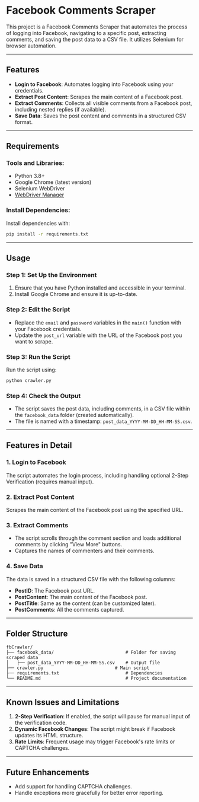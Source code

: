 # Facebook Comments Scraper

This project is a Facebook Comments Scraper that automates the process of logging into Facebook, navigating to a specific post, extracting comments, and saving the post data to a CSV file. It utilizes Selenium for browser automation.

---

## **Features**

- **Login to Facebook**: Automates logging into Facebook using your credentials.
- **Extract Post Content**: Scrapes the main content of a Facebook post.
- **Extract Comments**: Collects all visible comments from a Facebook post, including nested replies (if available).
- **Save Data**: Saves the post content and comments in a structured CSV format.

---

## **Requirements**

### Tools and Libraries:

- Python 3.8+
- Google Chrome (latest version)
- Selenium WebDriver
- [WebDriver Manager](https://pypi.org/project/webdriver-manager/)

### Install Dependencies:

Install dependencies with:

```bash
pip install -r requirements.txt
```

---

## **Usage**

### Step 1: **Set Up the Environment**

1. Ensure that you have Python installed and accessible in your terminal.
2. Install Google Chrome and ensure it is up-to-date.

### Step 2: **Edit the Script**

- Replace the `email` and `password` variables in the `main()` function with your Facebook credentials.
- Update the `post_url` variable with the URL of the Facebook post you want to scrape.

### Step 3: **Run the Script**

Run the script using:

```bash
python crawler.py
```

### Step 4: **Check the Output**

- The script saves the post data, including comments, in a CSV file within the `facebook_data` folder (created automatically).
- The file is named with a timestamp: `post_data_YYYY-MM-DD_HH-MM-SS.csv`.

---

## **Features in Detail**

### **1. Login to Facebook**

The script automates the login process, including handling optional 2-Step Verification (requires manual input).

### **2. Extract Post Content**

Scrapes the main content of the Facebook post using the specified URL.

### **3. Extract Comments**

- The script scrolls through the comment section and loads additional comments by clicking "View More" buttons.
- Captures the names of commenters and their comments.

### **4. Save Data**

The data is saved in a structured CSV file with the following columns:

- **PostID**: The Facebook post URL.
- **PostContent**: The main content of the Facebook post.
- **PostTitle**: Same as the content (can be customized later).
- **PostComments**: All the comments captured.

---

## **Folder Structure**

```text
fbCrawler/
├── facebook_data/                           # Folder for saving scraped data
│   ├── post_data_YYYY-MM-DD_HH-MM-SS.csv    # Output file
├── crawler.py                           # Main script
├── requirements.txt                         # Dependencies
└── README.md                                # Project documentation
```

---

## **Known Issues and Limitations**

1. **2-Step Verification**: If enabled, the script will pause for manual input of the verification code.
2. **Dynamic Facebook Changes**: The script might break if Facebook updates its HTML structure.
3. **Rate Limits**: Frequent usage may trigger Facebook's rate limits or CAPTCHA challenges.

---

## **Future Enhancements**

- Add support for handling CAPTCHA challenges.
- Handle exceptions more gracefully for better error reporting.

